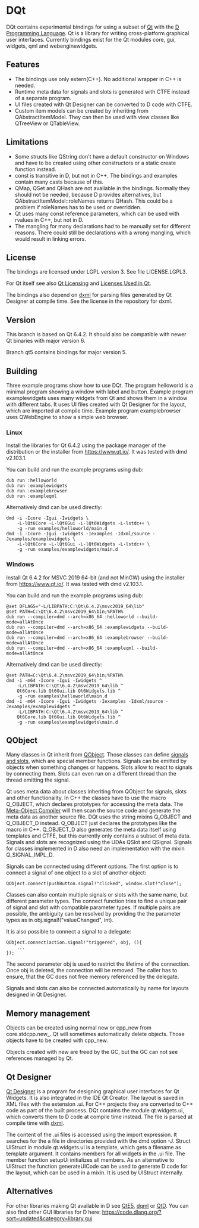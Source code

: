 # DQt

DQt contains experimental bindings for using a subset of [Qt](https://www.qt.io/)
with the [D Programming Language](https://dlang.org/). Qt is a library for writing
cross-platform graphical user interfaces. Currently bindings exist for
the Qt modules core, gui, widgets, qml and webenginewidgets.

## Features

* The bindings use only extern(C++). No additional wrapper in C++ is needed.
* Runtime meta data for signals and slots is generated with CTFE instead
 of a separate program.
* UI files created with Qt Designer can be converted to D code with CTFE.
* Custom item models can be created by inheriting from QAbstractItemModel.
 They can then be used with view classes like QTreeView or QTableView.

## Limitations

* Some structs like QString don't have a default constructor on Windows and have to
 be created using other constructors or a static create function instead.
* const is transitive in D, but not in C++. The bindings and examples
 contain many casts because of this.
* QMap, QSet and QHash are not available in the bindings. Normally they
 should not be needed, because D provides alternatives, but
 QAbstractItemModel::roleNames returns QHash. This could be a problem
 if roleNames has to be used or overridden.
* Qt uses many const reference parameters, which can be used with rvalues
 in C++, but not in D.
* The mangling for many declarations had to be manually set for different
 reasons. There could still be declarations with a wrong mangling, which
 would result in linking errors.

## License

The bindings are licensed under LGPL version 3. See file LICENSE.LGPL3.

For Qt itself see also [Qt Licensing](https://doc.qt.io/qt-6/licensing.html)
and [Licenses Used in Qt](https://doc.qt.io/qt-6/licenses-used-in-qt.html).

The bindings also depend on [dxml](https://github.com/jmdavis/dxml) for
parsing files generated by Qt Designer at compile time. See the license
in the repository for dxml.

## Version

This branch is based on Qt 6.4.2. It should also be compatible with
newer Qt binaries with major version 6.

Branch qt5 contains bindings for major version 5.

## Building

Three example programs show how to use DQt. The program helloworld is a
minimal program showing a window with label and button. Example program
examplewidgets uses many widgets from Qt and shows them in a window with
different tabs. It uses UI files created with Qt Designer for the layout,
which are imported at compile time. Example program examplebrowser
uses QWebEngine to show a simple web browser.

### Linux

Install the libraries for Qt 6.4.2 using the package manager of the distribution
or the installer from https://www.qt.io/. It was tested with dmd v2.103.1.

You can build and run the example programs using dub:
```
dub run :helloworld
dub run :examplewidgets
dub run :examplebrowser
dub run :exampleqml
```

Alternatively dmd can be used directly:
```
dmd -i -Icore -Igui -Iwidgets \
    -L-lQt6Core -L-lQt6Gui -L-lQt6Widgets -L-lstdc++ \
    -g -run examples/helloworld/main.d
dmd -i -Icore -Igui -Iwidgets -Iexamples -Idxml/source -Jexamples/examplewidgets \
    -L-lQt6Core -L-lQt6Gui -L-lQt6Widgets -L-lstdc++ \
    -g -run examples/examplewidgets/main.d
```

### Windows

Install Qt 6.4.2 for MSVC 2019 64-bit (and not MinGW) using
the installer from https://www.qt.io/. It was tested with dmd v2.103.1.

You can build and run the example programs using dub:
```
@set DFLAGS="-L/LIBPATH:C:\Qt\6.4.2\msvc2019_64\lib"
@set PATH=C:\Qt\6.4.2\msvc2019_64\bin;%PATH%
dub run --compiler=dmd --arch=x86_64 :helloworld --build-mode=allAtOnce
dub run --compiler=dmd --arch=x86_64 :examplewidgets --build-mode=allAtOnce
dub run --compiler=dmd --arch=x86_64 :examplebrowser --build-mode=allAtOnce
dub run --compiler=dmd --arch=x86_64 :exampleqml --build-mode=allAtOnce
```

Alternatively dmd can be used directly:
```
@set PATH=C:\Qt\6.4.2\msvc2019_64\bin;%PATH%
dmd -i -m64 -Icore -Igui -Iwidgets ^
    -L/LIBPATH:C:\Qt\6.4.2\msvc2019_64\lib ^
    Qt6Core.lib Qt6Gui.lib Qt6Widgets.lib ^
    -g -run examples\helloworld\main.d
dmd -i -m64 -Icore -Igui -Iwidgets -Iexamples -Idxml/source -Jexamples/examplewidgets ^
    -L/LIBPATH:C:\Qt\6.4.2\msvc2019_64\lib ^
    Qt6Core.lib Qt6Gui.lib Qt6Widgets.lib ^
    -g -run examples\examplewidgets\main.d
```

## QObject

Many classes in Qt inherit from [QObject](https://doc.qt.io/qt-6/qobject.html).
Those classes can define [signals and slots](https://doc.qt.io/qt-6/signalsandslots.html),
which are special member functions. Signals can be emitted by objects
when something changes or happens. Slots allow to react to signals by
connecting them. Slots can even run on a different thread than the
thread emitting the signal.

Qt uses meta data about classes inheriting from QObject for signals, slots
and other functionality. In C++ the classes have to use the macro Q_OBJECT,
which declares prototypes for accessing the meta data.
The [Meta-Object Compiler](https://doc.qt.io/qt-6/moc.html) will then
scan the source code and generate the meta data as another source file.
DQt uses the string mixins Q_OBJECT and Q_OBJECT_D instead. Q_OBJECT
just declares the prototypes like the macro in C++. Q_OBJECT_D also
generates the meta data itself using templates and CTFE, but this
currently only contains a subset of meta data. Signals and slots are
recognized using the UDAs QSlot and QSignal. Signals for classes implemented
in D also need an implementation with the mixin Q_SIGNAL_IMPL_D.

Signals can be connected using different options. The first option is
to connect a signal of one object to a slot of another object:
```
QObject.connect(pushButton.signal!"clicked", window.slot!"close");
```
Classes can also contain multiple signals or slots with the same name,
but different parameter types. The connect function tries to find
a unique pair of signal and slot with compatible parameter types.
If multiple pairs are possible, the ambiguity can be resolved by providing
the the parameter types as in obj.signal!("valueChanged", int).

It is also possible to connect a signal to a delegate:
```
QObject.connect(action.signal!"triggered", obj, (){
    ...
});
```
The second parameter obj is used to restrict the lifetime of the connection.
Once obj is deleted, the connection will be removed. The caller has to
ensure, that the GC does not free memory referenced by the delegate.

Signals and slots can also be connected automatically by name for
layouts designed in Qt Designer.

## Memory management

Objects can be created using normal new or cpp_new from core.stdcpp.new_.
Qt will sometimes automatically delete objects. Those objects have to be
created with cpp_new.

Objects created with new are freed by the GC, but the GC can not see
references managed by Qt.

## Qt Designer

[Qt Designer](https://doc.qt.io/qt-6/qtdesigner-manual.html) is a program
for designing graphical user interfaces for Qt Widgets. It is also integrated
in the IDE Qt Creator. The layout is saved in XML files with the extension .ui.
For C++ projects they are converted to C++ code as part of the built process.
DQt contains the module qt.widgets.ui, which converts them to D code at
compile time instead. The file is parsed at compile time with
[dxml](https://github.com/jmdavis/dxml).

The content of the .ui files is accessed using the import expression.
It searches for the a file in directories provided with the dmd option -J.
Struct UIStruct in module qt.widgets.ui is a template, which gets a
filename as template argument. It contains members for all widgets in
the .ui file. The member function setupUi initializes all members.
As an alternative to UIStruct the function generateUICode can be used to
generate D code for the layout, which can be used in a mixin.
It is used by UIStruct internally.

## Alternatives

For other libraries making Qt available in D see [QtE5](https://github.com/MGWL/QtE5),
[dqml](https://code.dlang.org/packages/dqml) or
[QtD](http://www.dsource.org/projects/qtd).
You can also find other GUI libraries for D here:
https://code.dlang.org/?sort=updated&category=library.gui
